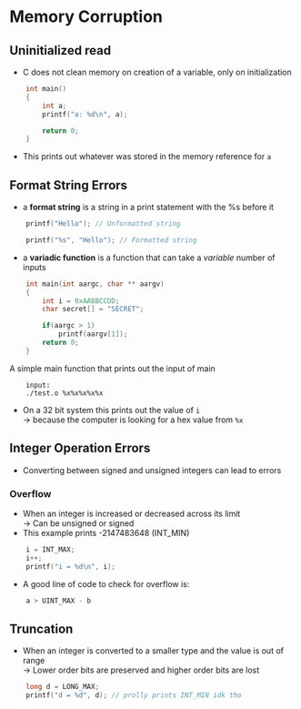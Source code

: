 # Memory Corruption

## Uninitialized read

* C does not clean memory on creation of a variable, only on initialization
``` C
    int main()
    {
        int a;
        printf("a: %d\n", a); 

        return 0;
    }
```
* This prints out whatever was stored in the memory reference for `a`





## Format String Errors

* a **format string** is a string in a print statement with the %s before it 
``` C
    printf("Hello"); // Unformatted string

    printf("%s", "Hello"); // Formatted string
```

* a **variadic function** is a function that can take a *variable* number of inputs
``` C
    int main(int aargc, char ** aargv)
    {
        int i = 0xAABBCCDD;
        char secret[] = "SECRET";

        if(aargc > 1)
            printf(aargv[1]);
        return 0;
    }
```

A simple main function that prints out the input of main

```
    input:
    ./test.o %x%x%x%x%x
```

* On a 32 bit system this prints out the value of `i`\
    -> because the computer is looking for a hex value from `%x`


## Integer Operation Errors
* Converting between signed and unsigned integers can lead to errors

### Overflow 
* When an integer is increased or decreased across its limit\
-> Can be unsigned or signed
* This example prints -2147483648 (INT_MIN)
``` C
    i = INT_MAX;
    i++;
    printf("i = %d\n", i); 
```
* A good line of code to check for overflow is:
``` C
    a > UINT_MAX - b
```


## Truncation
* When an integer is converted to a smaller type and the value is out of range\
-> Lower order bits are preserved and higher order bits are lost
``` C
    long d = LONG_MAX;
    printf("d = %d", d); // prolly prints INT_MIN idk tho
```


